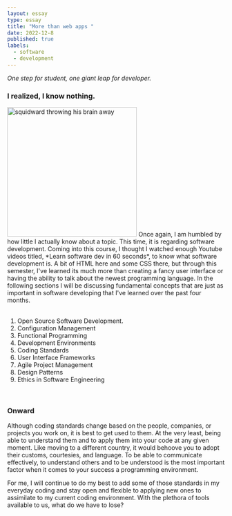 ```yaml
---
layout: essay
type: essay
title: "More than web apps "
date: 2022-12-8
published: true
labels:
  - software
  - development
---
```

*One step for student, one giant leap for developer.*
### I realized, I know nothing.
<div>
  <img width="300px" class="rounded float-start pe-4" src="https://media.giphy.com/media/D0RvPABUNF3AQ/giphy.gif" alt="squidward throwing his brain away">
  Once again, I am humbled by how little I actually know about a topic. This time, it is regarding software development. Coming into this course, I thought I watched enough Youtube videos titled, *Learn software dev in 60 seconds*, to know what software development is. A bit of HTML here and some CSS there, but through this semester, I've learned its much more than creating a fancy user interface or having the ability to talk about the newest programming language. In the following sections I will be discussing fundamental concepts that are just as important in software developing that I've learned over the past four months.
  <br>
</div>
<br>
<div>
 
  <ol>
    <li>Open Source Software Development.</li>   
    <li>Configuration Management</li>
    <li>Functional Programming</li>
    <li>Development Environments</li>
    <li>Coding Standards</li>
    <li>User Interface Frameworks</li>
    <li>Agile Project Management</li>
    <li>Design Patterns</li>
    <li>Ethics in Software Engineering</li>
  </ol>

</div>
<br>


### Onward
Although coding standards change based on the people, companies, or projects you work on, it is best to get used to them. At the very least, being able to understand them and to apply them into your code at any given moment. Like moving to a different country, it would behoove you to adopt their customs, courtesies, and language. To be able to communicate effectively, to understand others and to be understood is the most important factor when it comes to your success a programming environment.

For me, I will continue to do my best to add some of those standards in my everyday coding and stay open and flexible to applying new ones to assimilate to my current coding environment. With the plethora of tools available to us, what do we have to lose? 



